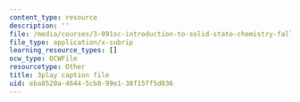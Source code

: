 ```yaml
---
content_type: resource
description: ''
file: /media/courses/3-091sc-introduction-to-solid-state-chemistry-fall-2010/eba8520a46445cb899e138f15ff5d036_UwZU-Lk26X4.vtt
file_type: application/x-subrip
learning_resource_types: []
ocw_type: OCWFile
resourcetype: Other
title: 3play caption file
uid: eba8520a-4644-5cb8-99e1-38f15ff5d036
---
```

